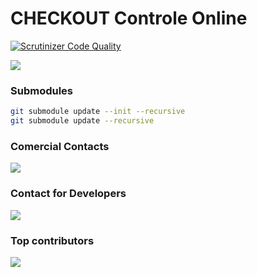 # CHECKOUT Controle Online

[![Scrutinizer Code Quality](https://scrutinizer-ci.com/g/controleonline/checkout-community/badges/quality-score.png?b=master)](https://scrutinizer-ci.com/g/controleonline/checkout-community/?branch=master)

<a href="https://github.com/ControleOnline/checkout-community" target="_blank">
  <img src="https://www.cielo.com.br/assets_cielo/cielo_store/features/mobile/cielo-lio.png" />
</a>


### Submodules
```bash
git submodule update --init --recursive
git submodule update --recursive
```



### Comercial Contacts

<a href="https://www.controleonline.com/" target="_blank">
  <img src="https://www.controleonline.com/wp-content/uploads/2018/09/logo_cc_sembranco.svg" />
</a>



### Contact for Developers

<a href="https://chat.whatsapp.com/KtplmnuqcXK9nIETLcYBGt" target="_blank">
  <img src="https://static.whatsapp.net/rsrc.php/yZ/r/JvsnINJ2CZv.svg" />
</a>

### Top contributors

<a href="https://github.com/ControleOnline/checkout-community/graphs/contributors" target="_blank">
  <img src="https://contrib.rocks/image?repo=ControleOnline/checkout-community" />
</a>


